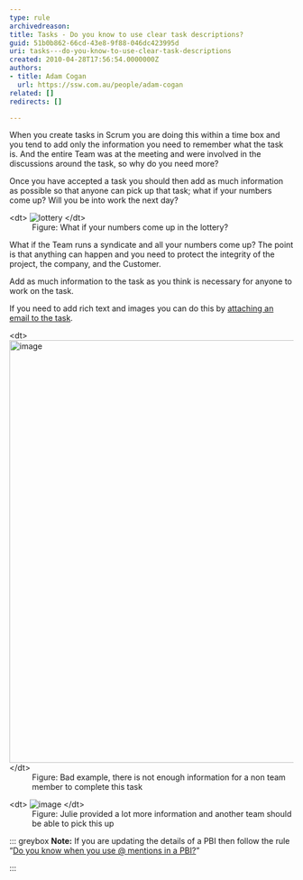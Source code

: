 ```yaml
---
type: rule
archivedreason: 
title: Tasks - Do you know to use clear task descriptions?
guid: 51b0b862-66cd-43e8-9f88-046dc423995d
uri: tasks---do-you-know-to-use-clear-task-descriptions
created: 2010-04-28T17:56:54.0000000Z
authors:
- title: Adam Cogan
  url: https://ssw.com.au/people/adam-cogan
related: []
redirects: []

---
```


When you create tasks in Scrum you are doing this within a time box and you tend to add only the information you need to remember what the task is. And the entire Team was at the meeting and were involved in the discussions around the task, so why do you need more?

<!--endintro-->

Once you have accepted a task you should then add as much information as possible so that anyone can pick up that task; what if your numbers come up? Will you be into work the next day?
<dl class="image">&lt;dt&gt; <img title="lottery" alt="lottery" src="lottery.jpg"> &lt;/dt&gt;<dd>Figure: What if your numbers come up in the lottery?</dd></dl>
What if the Team runs a syndicate and all your numbers come up? The point is that anything can happen and you need to protect the integrity of the project, the company, and the Customer.

Add as much information to the task as you think is necessary for anyone to work on the task.

If you need to add rich text and images you can do this by [attaching an email to the task](/Pages/EnsureRelevantEmails.aspx).
<dl class="badImage">&lt;dt&gt; <img title="image" alt="image" src="TaskDetail-badExample.png" style="width:750px;"> &lt;/dt&gt;<dd>Figure: Bad example, there is not enough information for a non team member to complete this task</dd></dl><dl class="image">&lt;dt&gt; <img alt="image" src="UserStoryOwner_Good.png"> &lt;/dt&gt;<dd>Figure: Julie provided a lot more information and another team should be able to pick this up</dd></dl>

::: greybox
 **Note:** If you are updating the details of a PBI then follow the rule “[Do you know when you use @ mentions in a PBI?](/_layouts/15/FIXUPREDIRECT.ASPX?WebId=3dfc0e07-e23a-4cbb-aac2-e778b71166a2&TermSetId=07da3ddf-0924-4cd2-a6d4-a4809ae20160&TermId=efd6c91e-7cc5-4473-a299-9104c8fd6e0d)” 

:::

